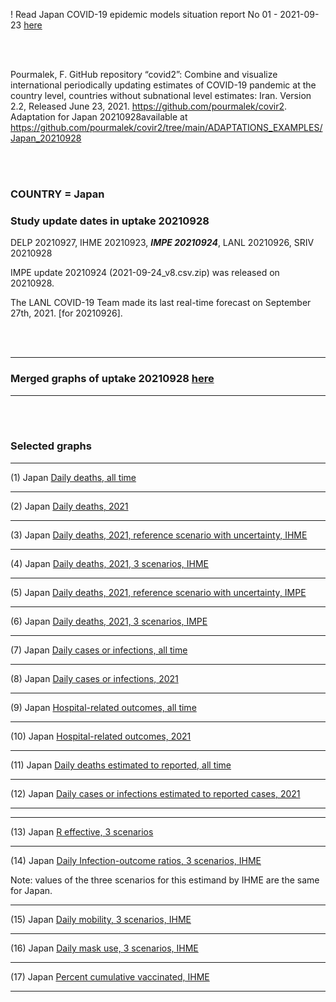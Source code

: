 ! Read Japan COVID-19 epidemic models situation report No 01 - 2021-09-23 [here](.pdf)

<br/><br/>

Pourmalek, F. GitHub repository “covid2”: Combine and visualize international periodically updating estimates of COVID-19 pandemic at the country level, countries without subnational level estimates: Iran. Version 2.2, Released June 23, 2021. https://github.com/pourmalek/covir2. Adaptation for Japan 20210928available at https://github.com/pourmalek/covir2/tree/main/ADAPTATIONS_EXAMPLES/Japan_20210928

<br/><br/>

### COUNTRY = Japan

### Study update dates in uptake 20210928

DELP 20210927, IHME 20210923, **_IMPE 20210924_**, LANL 20210926, SRIV 20210928


IMPE update 20210924 (2021-09-24_v8.csv.zip) was released on 20210928.

The LANL COVID-19 Team made its last real-time forecast on September 27th, 2021. [for 20210926].

<br/><br/>


****

### Merged graphs of uptake 20210928 [here](https://github.com/pourmalek/covir2/blob/main/ADAPTATIONS_EXAMPLES/Japan_20210928/graphs%20merged%2020210928.pdf)

****

<br/><br/>


### Selected graphs

****

(1) Japan [Daily deaths, all time](https://github.com/pourmalek/covir2/blob/main/ADAPTATIONS_EXAMPLES/Japan_20210928/output/merge/graph%2011%20COVID-19%20daily%20deaths%2C%20Japan%2C%20reference%20scenarios%2C%20all%20time.pdf)


****

(2) Japan [Daily deaths, 2021](https://github.com/pourmalek/covir2/blob/main/ADAPTATIONS_EXAMPLES/Japan_20210928/output/merge/graph%2012%20COVID-19%20daily%20deaths%2C%20Japan%2C%20reference%20scenarios.pdf)


****

(3) Japan [Daily deaths, 2021, reference scenario with uncertainty, IHME](https://github.com/pourmalek/covir2/blob/main/ADAPTATIONS_EXAMPLES/Japan_20210928/output/merge/graph%2014%20COVID-19%20daily%20deaths%2C%20Japan%2C%20reference%20scenario%20with%20uncertainty%2C%20IHME.pdf)


****

(4) Japan [Daily deaths, 2021, 3 scenarios, IHME](https://github.com/pourmalek/covir2/blob/main/ADAPTATIONS_EXAMPLES/Japan_20210928/output/merge/graph%2015%20COVID-19%20daily%20deaths%2C%20Japan%2C%203%20scenarios%2C%20IHME.pdf)


****

(5) Japan [Daily deaths, 2021, reference scenario with uncertainty, IMPE](https://github.com/pourmalek/covir2/blob/main/ADAPTATIONS_EXAMPLES/Japan_20210928/output/merge/graph%2016%20COVID-19%20daily%20deaths%2C%20Japan%2C%20reference%20scenario%20with%20uncertainty%2C%20IMPE.pdf)


****

(6) Japan [Daily deaths, 2021, 3 scenarios, IMPE](https://github.com/pourmalek/covir2/blob/main/ADAPTATIONS_EXAMPLES/Japan_20210928/output/merge/graph%2017%20COVID-19%20daily%20deaths%2C%20Japan%2C%203%20scenarios%2C%20IMPE.pdf)


****

(7) Japan [Daily cases or infections, all time](https://github.com/pourmalek/covir2/blob/main/ADAPTATIONS_EXAMPLES/Japan_20210928/output/merge/graph%2021%20COVID-19%20daily%20cases%2C%20Japan%2C%20reference%20scenarios%2C%20all%20time.pdf)

  
****

(8) Japan [Daily cases or infections, 2021](https://github.com/pourmalek/covir2/blob/main/ADAPTATIONS_EXAMPLES/Japan_20210928/output/merge/graph%2022%20COVID-19%20daily%20cases%2C%20Japan%2C%20reference%20scenarios.pdf)

  
****

(9) Japan [Hospital-related outcomes, all time](https://github.com/pourmalek/covir2/blob/main/ADAPTATIONS_EXAMPLES/Japan_20210928/output/merge/graph%2071a%20COVID-19%20hospital-related%20outcomes%2C%20all%20time.pdf)


****

(10) Japan [Hospital-related outcomes, 2021](https://github.com/pourmalek/covir2/blob/main/ADAPTATIONS_EXAMPLES/Japan_20210928/output/merge/graph%2072%20COVID-19%20hospital-related%20outcomes%2C%20wo%20extremes%2C%202021.pdf)


****

(11) Japan [Daily deaths estimated to reported, all time](https://github.com/pourmalek/covir2/blob/main/ADAPTATIONS_EXAMPLES/Japan_20210928/output/merge/graph%2091%20COVID-19%20daily%20deaths%20estimated%20to%20reported%2C%20Japan%2C%20reference%20scenarios%2C%20all%20time.pdf)

  
****

(12) Japan [Daily cases or infections estimated to reported cases, 2021](https://github.com/pourmalek/covir2/blob/main/ADAPTATIONS_EXAMPLES/Japan_20210928/output/merge/graph%2094%20COVID-19%20daily%20cases%20estimated%20to%20reported%2C%20Japan%2C%20reference%20scenarios.pdf) 

  
****
****

(13) Japan [R effective, 3 scenarios](https://github.com/pourmalek/covir2/blob/main/ADAPTATIONS_EXAMPLES/Japan_20210928/output/IHME/graph%2039%20COVID-19%20R%20effective%2C%20Japan%2C%203%20scenarios%2001jun2021%20on.pdf)


****

(14) Japan [Daily Infection-outcome ratios, 3 scenarios, IHME](https://github.com/pourmalek/covir2/blob/main/ADAPTATIONS_EXAMPLES/Japan_20210928/output/IHME/graph%2021g%20COVID-19%20daily%20Infection%20outcomes%20ratios%2C%20Japan%203%20scenarios%2C%20IHME.pdf)

Note: values of the three scenarios for this estimand by IHME are the same for Japan.  


****

(15) Japan [Daily mobility, 3 scenarios, IHME](https://github.com/pourmalek/covir2/blob/main/ADAPTATIONS_EXAMPLES/Japan_20210928/output/IHME/graph%2033%20COVID-19%20daily%20mobility%2C%20Japan%2C%203%20scenarios.pdf)


****

(16) Japan [Daily mask use, 3 scenarios, IHME](https://github.com/pourmalek/covir2/blob/main/ADAPTATIONS_EXAMPLES/Japan_20210928/output/IHME/graph%2034%20COVID-19%20daily%20mask_use%2C%20Japan%2C%203%20scenarios.pdf)


****

(17) Japan [Percent cumulative vaccinated, IHME](https://github.com/pourmalek/covir2/blob/main/ADAPTATIONS_EXAMPLES/Japan_20210928/output/IHME/graph%2037%20COVID-19%20percent%20cumulative%20vaccinated%2C%20Japan.pdf)


****



